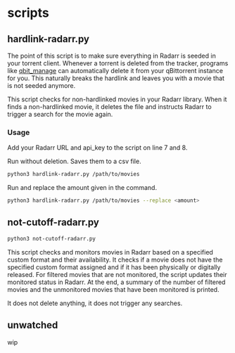 # scripts

## hardlink-radarr.py

The point of this script is to make sure everything in Radarr is seeded in your torrent client. Whenever a torrent is deleted from the tracker, programs like [qbit_manage](https://github.com/StuffAnThings/qbit_manage) can automatically delete it from your qBittorrent instance for you.
This naturally breaks the hardlink and leaves you with a movie that is not seeded anymore.

This script checks for non-hardlinked movies in your Radarr library. When it finds a non-hardlinked movie, it deletes the file and instructs Radarr to trigger a search for the movie again.

### Usage

Add your Radarr URL and api_key to the script on line 7 and 8.

Run without deletion. Saves them to a csv file.
```bash
python3 hardlink-radarr.py /path/to/movies
```

Run and replace the amount given in the command.
```bash
python3 hardlink-radarr.py /path/to/movies --replace <amount>
```

## not-cutoff-radarr.py

```bash
python3 not-cutoff-radarr.py
```

This script checks and monitors movies in Radarr based on a specified custom format and their availability.
It checks if a movie does not have the specified custom format assigned and if it has been physically or digitally released.
For filtered movies that are not monitored, the script updates their monitored status in Radarr.
At the end, a summary of the number of filtered movies and the unmonitored movies that have been monitored is printed.

It does not delete anything, it does not trigger any searches.

## unwatched
wip
